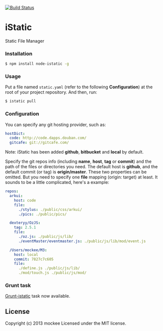 [![Build Status](https://secure.travis-ci.org/mockee/istatic.png)](http://travis-ci.org/mockee/istatic)

# iStatic

Static File Manager

### Installation
```bash
$ npm install node-istatic -g
```

### Usage

Put a file named `static.yaml` (refer to the following __Configuration__) at the root of your project repository.
And then, run:

```bash
$ istatic pull
```

### Configuration

You can specify any git hosting provider, such as:

```yaml
hostDict:
  code: http://code.dapps.douban.com/
  gitcafe: git://gitcafe.com/
```
Note: iStatic has been added __github__, __bitbucket__ and __local__ by default.

Specify the git repos info (including __name__, __host__, __tag__ or __commit__) and the path of the files or directories you need.
The default host is __github__, and the default commit (or tag) is __origin/master__. These two properties can be omitted.
But you need to specify one __file__ mapping (origin: target) at least. It sounds to be a little complicated, here's a example:

```yaml
repos:
  arkui:
    host: code
    file:
      ./stylus: ./public/css/arkui/
      ./pics: ./public/pics/

  dexteryy/OzJS:
    tag: 2.5.1
    file:
      ./oz.js: ./public/js/lib/
      ./eventMaster/eventmaster.js: ./public/js/lib/mod/event.js

  /Users/mockee/M3:
    host: local
    commit: 7827c7c605
    file:
      ./define.js ./public/js/lib/
      ./mod/touch.js ./public/js/mod/
```

### Grunt task

[Grunt-istatic](https://github.com/mockee/grunt-istatic) task now available.

## License
Copyright (c) 2013 mockee
Licensed under the MIT license.
